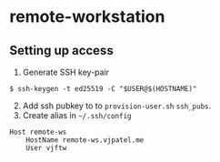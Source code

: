 # remote-workstation

## Setting up access

1. Generate SSH key-pair
```
$ ssh-keygen -t ed25519 -C "$USER@$(HOSTNAME)"
```
2. Add ssh pubkey to to `provision-user.sh` `ssh_pubs`.
3. Create alias in `~/.ssh/config`
```
Host remote-ws
    HostName remote-ws.vjpatel.me
    User vjftw
```
